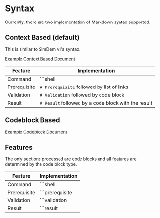 # Syntax

Currently, there are two implementation of Markdown syntax supported.

## Context Based (default)

This is similar to SimDem v1's syntax.

[Example Context Based Document](../content/complete-features/context.md)

Feature | Implementation 
--- | --- 
Command | \```shell 
Prerequisite | `# Prerequisite` followed by list of links 
Validation | `# Validation` followed by code block 
Result | `# Result` followed by a code block with the result 


## Codeblock Based

[Example Codeblock Document](../content/complete-features/codeblock.md)

## Features

The only sections processed are code blocks and all features are determined by the code block type.  

Feature |  Implementation
--- | --- 
Command | \```shell
Prerequisite | \```prerequisite
Validation | \```validation
Result | \```result
